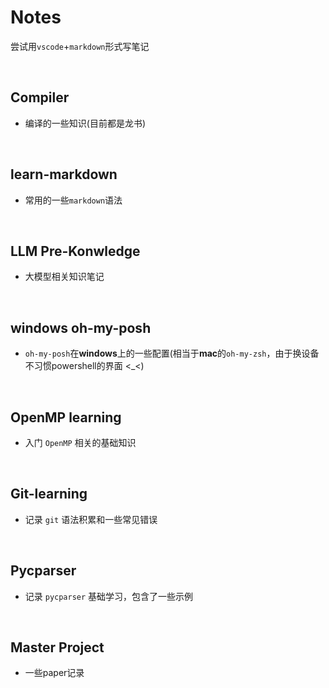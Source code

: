 # Notes

尝试用`vscode`+`markdown`形式写笔记

$\quad$
## Compiler
* 编译的一些知识(目前都是龙书)


$\quad$
## learn-markdown
* 常用的一些`markdown`语法

$\quad$
## LLM Pre-Konwledge
* 大模型相关知识笔记


$\quad$
## windows oh-my-posh
* `oh-my-posh`在**windows**上的一些配置(相当于**mac**的`oh-my-zsh`，由于换设备不习惯powershell的界面 <_<)



$\quad$
## OpenMP learning 
* 入门 `OpenMP` 相关的基础知识



$\quad$
## Git-learning 
* 记录 `git` 语法积累和一些常见错误


$\quad$
## Pycparser 
* 记录 `pycparser` 基础学习，包含了一些示例


$\quad$
## Master Project
* 一些paper记录